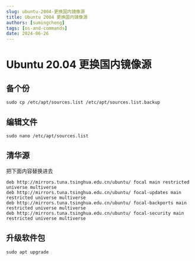 ```yaml
---
slug: ubuntu-2004-更换国内镜像源
title: Ubuntu 2004 更换国内镜像源
authors: [sumingcheng]
tags: [os-and-commands]
date: 2024-06-26
---
```


# Ubuntu 20.04 更换国内镜像源



 

## 备个份  
```
sudo cp /etc/apt/sources.list /etc/apt/sources.list.backup
```
## 编辑文件  
```
sudo nano /etc/apt/sources.list
```
## 清华源  

把下面内容替换进去

```
deb http://mirrors.tuna.tsinghua.edu.cn/ubuntu/ focal main restricted universe multiverse
deb http://mirrors.tuna.tsinghua.edu.cn/ubuntu/ focal-updates main restricted universe multiverse
deb http://mirrors.tuna.tsinghua.edu.cn/ubuntu/ focal-backports main restricted universe multiverse
deb http://mirrors.tuna.tsinghua.edu.cn/ubuntu/ focal-security main restricted universe multiverse
```
## 升级软件包  
```
sudo apt upgrade
```